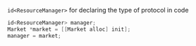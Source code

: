 `id<ResourceManager>` for declaring the type of protocol in code
```objective-c
id<ResourceManager> manager;
Market *market = [[Market alloc] init];
manager = market;
```